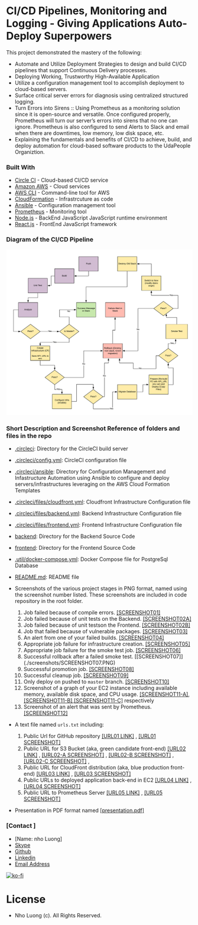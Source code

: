 
# CI/CD Pipelines, Monitoring and Logging - Giving Applications Auto-Deploy Superpowers

This project demonstrated the mastery of the following:

- Automate and Utilize Deployment Strategies to design and build CI/CD pipelines that support Continuous Delivery processes.
- Deploying Working, Trustworthy High-Available Application
- Utilize a configuration management tool to accomplish deployment to cloud-based servers.
- Surface critical server errors for diagnosis using centralized structured logging.
- Turn Errors into Sirens :: Using Prometheus as a monitoring solution since it is open-source and versatile. Once configured properly, Prometheus will turn our server’s errors into sirens that no one can ignore. Prometheus is also configured to send Alerts to Slack and email when there are downtimes, low memory, low disk space, etc.
- Explaining the fundamentals and benefits of CI/CD to achieve, build, and deploy automation for cloud-based software products to the UdaPeople Organiztion.

### Built With

- [Circle CI](www.circleci.com) - Cloud-based CI/CD service
- [Amazon AWS](https://aws.amazon.com/) - Cloud services
- [AWS CLI](https://aws.amazon.com/cli/) - Command-line tool for AWS
- [CloudFormation](https://aws.amazon.com/cloudformation/) - Infrastrcuture as code
- [Ansible](https://www.ansible.com/) - Configuration management tool
- [Prometheus](https://prometheus.io/) - Monitoring tool
- [Node.js](https://nodejs.org/) - BackEnd JavaScript JavaScript runtime environment
- [React.js](https://react.dev/) - FrontEnd JavaScript framework 

### Diagram of the CI/CD Pipeline 
![Diagram of CI/CD Pipeline we will be building.](udapeople-pipeline.png)

### Short Description and Screenshot Reference of folders and files in the repo

- [.circleci](./.circleci): Directory for the CircleCI build server
- [.circleci/config.yml](./.circleci/config.yml): CircleCI configuration file
- [.circleci/ansible](./.circleci/ansible): Directory for Configuration Management and Infastructure Automation using Ansible to configure and deploy servers/infrastructures leveraging on the AWS Cloud Formation Templates
- [.circleci/files/cloudfront.yml](./.circleci/files/cloudfront.yml): Cloudfront Infrastructure Configuration file
- [.circleci/files/backend.yml](./.circleci/files/backend.yml): Backend Infrastructure Configuration file
- [.circleci/files/frontend.yml](./.circleci/files/cloudfront.yml): Frontend Infrastructure Configuration file
- [backend](./backend): Directory for the Backend Source Code
- [frontend](./frontend): Directory for the Frontend Source Code
- [.util/docker-compose.yml](./.util/docker-compose.yml): Docker Compose file for PostgreSql Database
- [README.md](./README.md): README file

- Screenshots of the various project stages in PNG format, named using the screenshot number listed. These screenshots are included in code repository in the root folder.
  1. Job failed because of compile errors. [[SCREENSHOT01]](./screenshots/SCREENSHOT01.PNG)
  1. Job failed because of unit tests on the Backend. [[SCREENSHOT02A]](./screenshots/SCREENSHOT02A.PNG)
  1. Job failed because of unit testson the Frontend. [[SCREENSHOT02B]](./screenshots/SCREENSHOT02B.PNG)
  1. Job that failed because of vulnerable packages. [[SCREENSHOT03]](./screenshots/SCREENSHOT03.PNG)
  1. An alert from one of your failed builds. [[SCREENSHOT04]](./screenshots/SCREENSHOT04.PNG)
  1. Appropriate job failure for infrastructure creation. [[SCREENSHOT05]](./screenshots/SCREENSHOT05.PNG)
  1. Appropriate job failure for the smoke test job. [[SCREENSHOT06]](./screenshots/SCREENSHOT06.PNG)
  1. Successful rollback after a failed smoke test. [[SCREENSHOT07]] (./screenshots/SCREENSHOT07.PNG) 
  1. Successful promotion job. [[SCREENSHOT08]](./screenshots/SCREENSHOT08.PNG)
  1. Successful cleanup job. [[SCREENSHOT09]](./screenshots/SCREENSHOT09.PNG)
  1. Only deploy on pushed to `master` branch. [[SCREENSHOT10]](./screenshots/SCREENSHOT10.PNG)
  1. Screenshot of a graph of your EC2 instance including available memory, available disk space, and CPU usage. [[SCREENSHOT11-A]](./screenshots/SCREENSHOT11-A.PNG),[[SCREENSHOT11-B]](./screenshots/SCREENSHOT11-B.PNG),[[SCREENSHOT11-C]](./screenshots/SCREENSHOT11-C.PNG) respectively
  1. Screenshot of an alert that was sent by Prometheus. [[SCREENSHOT12]](./screenshots/SCREENSHOT12.PNG)

- A text file named `urls.txt`  including:
  1. Public Url for GitHub repository  [[URL01 LINK]](./screenshots/url.txt) , [[URL01 SCREENSHOT]](./screenshots/URL01_SCREENSHOT.PNG)
  1. Public URL for S3 Bucket (aka, green candidate front-end) [[URL02 LINK]](./screenshots/url.txt) , [[URL02-A SCREENSHOT]](./screenshots/URL02-ADD_EMPLOYEE_S3_URL.PNG) , [[URL02-B SCREENSHOT]](./screenshots/URL02-ADD_EMPLOYEE_S3_URL2.PNG) , [[URL02-C SCREENSHOT]](./screenshots/URL02-ADD_EMPLOYEE_S3_URL3.PNG) , 
  1. Public URL for CloudFront distribution (aka, blue production front-end) [[URL03 LINK]](./screenshots/url.txt) , [[URL03 SCREENSHOT]](./screenshots/URL03_SCREENSHOT.PNG)
  1. Public URLs to deployed application back-end in EC2 [[URL04 LINK]](./screenshots/url.txt) , [[URL04 SCREENSHOT]](./screenshots/URL04_SCREENSHOT.PNG)
  1. Public URL to Prometheus Server [[URL05 LINK]](./screenshots/url.txt) , [[URL05 SCREENSHOT]](./screenshots/URL05_SCREENSHOT.PNG)

- Presentation in PDF format named [[presentation.pdf]](./presentation.pdf)

### [Contact ]
* [Name: nho Luong]
* [Skype](luongutnho_skype)
* [Github](https://github.com/nholuongut/)
* [Linkedin](https://www.linkedin.com/in/nholuong/)
* [Email Address](luongutnho@hotmail.com) 

[![ko-fi](https://ko-fi.com/img/githubbutton_sm.svg)](https://ko-fi.com/nholuong)

# License
* Nho Luong (c). All Rights Reserved.
